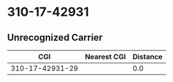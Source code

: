 # 310-17-42931
## Unrecognized Carrier


| CGI | Nearest CGI | Distance |
|-----|-------------|----------|
| 310-17-42931-29 |  | 0.0 |
